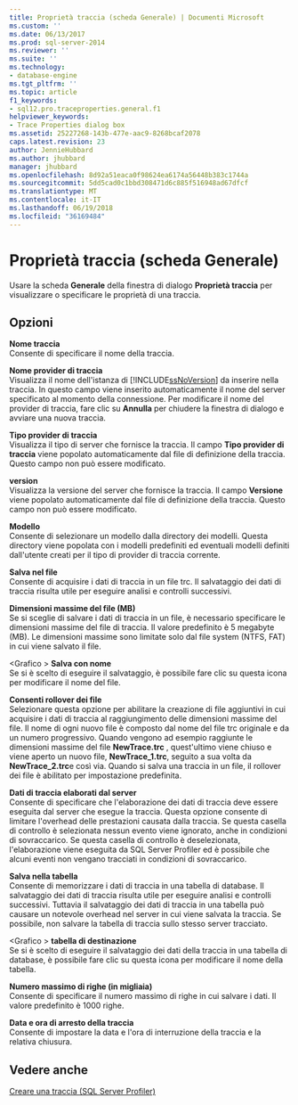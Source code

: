 ```yaml
---
title: Proprietà traccia (scheda Generale) | Documenti Microsoft
ms.custom: ''
ms.date: 06/13/2017
ms.prod: sql-server-2014
ms.reviewer: ''
ms.suite: ''
ms.technology:
- database-engine
ms.tgt_pltfrm: ''
ms.topic: article
f1_keywords:
- sql12.pro.traceproperties.general.f1
helpviewer_keywords:
- Trace Properties dialog box
ms.assetid: 25227268-143b-477e-aac9-8268bcaf2078
caps.latest.revision: 23
author: JennieHubbard
ms.author: jhubbard
manager: jhubbard
ms.openlocfilehash: 8d92a51eaca0f98624ea6174a56448b383c1744a
ms.sourcegitcommit: 5dd5cad0c1bbd308471d6c885f516948ad67dfcf
ms.translationtype: MT
ms.contentlocale: it-IT
ms.lasthandoff: 06/19/2018
ms.locfileid: "36169484"
---
```

# <a name="trace-properties-general-tab"></a>Proprietà traccia (scheda Generale)
  Usare la scheda **Generale** della finestra di dialogo **Proprietà traccia** per visualizzare o specificare le proprietà di una traccia.  
  
## <a name="options"></a>Opzioni  
 **Nome traccia**  
 Consente di specificare il nome della traccia.  
  
 **Nome provider di traccia**  
 Visualizza il nome dell'istanza di [!INCLUDE[ssNoVersion](../includes/ssnoversion-md.md)] da inserire nella traccia. In questo campo viene inserito automaticamente il nome del server specificato al momento della connessione. Per modificare il nome del provider di traccia, fare clic su **Annulla** per chiudere la finestra di dialogo e avviare una nuova traccia.  
  
 **Tipo provider di traccia**  
 Visualizza il tipo di server che fornisce la traccia. Il campo **Tipo provider di traccia** viene popolato automaticamente dal file di definizione della traccia. Questo campo non può essere modificato.  
  
 **version**  
 Visualizza la versione del server che fornisce la traccia. Il campo **Versione** viene popolato automaticamente dal file di definizione della traccia. Questo campo non può essere modificato.  
  
 **Modello**  
 Consente di selezionare un modello dalla directory dei modelli. Questa directory viene popolata con i modelli predefiniti ed eventuali modelli definiti dall'utente creati per il tipo di provider di traccia corrente.  
  
 **Salva nel file**  
 Consente di acquisire i dati di traccia in un file trc. Il salvataggio dei dati di traccia risulta utile per eseguire analisi e controlli successivi.  
  
 **Dimensioni massime del file (MB)**  
 Se si sceglie di salvare i dati di traccia in un file, è necessario specificare le dimensioni massime del file di traccia. Il valore predefinito è 5 megabyte (MB). Le dimensioni massime sono limitate solo dal file system (NTFS, FAT) in cui viene salvato il file.  
  
 \<Grafico > **Salva con nome**  
 Se si è scelto di eseguire il salvataggio, è possibile fare clic su questa icona per modificare il nome del file.  
  
 **Consenti rollover dei file**  
 Selezionare questa opzione per abilitare la creazione di file aggiuntivi in cui acquisire i dati di traccia al raggiungimento delle dimensioni massime del file. Il nome di ogni nuovo file è composto dal nome del file trc originale e da un numero progressivo. Quando vengono ad esempio raggiunte le dimensioni massime del file **NewTrace.trc** , quest'ultimo viene chiuso e viene aperto un nuovo file, **NewTrace_1.trc**, seguito a sua volta da **NewTrace_2.trc**e così via. Quando si salva una traccia in un file, il rollover dei file è abilitato per impostazione predefinita.  
  
 **Dati di traccia elaborati dal server**  
 Consente di specificare che l'elaborazione dei dati di traccia deve essere eseguita dal server che esegue la traccia. Questa opzione consente di limitare l'overhead delle prestazioni causata dalla traccia. Se questa casella di controllo è selezionata nessun evento viene ignorato, anche in condizioni di sovraccarico. Se questa casella di controllo è deselezionata, l'elaborazione viene eseguita da SQL Server Profiler ed è possibile che alcuni eventi non vengano tracciati in condizioni di sovraccarico.  
  
 **Salva nella tabella**  
 Consente di memorizzare i dati di traccia in una tabella di database. Il salvataggio dei dati di traccia risulta utile per eseguire analisi e controlli successivi. Tuttavia il salvataggio dei dati di traccia in una tabella può causare un notevole overhead nel server in cui viene salvata la traccia. Se possibile, non salvare la tabella di traccia sullo stesso server tracciato.  
  
 \<Grafico > **tabella di destinazione**  
 Se si è scelto di eseguire il salvataggio dei dati della traccia in una tabella di database, è possibile fare clic su questa icona per modificare il nome della tabella.  
  
 **Numero massimo di righe (in migliaia)**  
 Consente di specificare il numero massimo di righe in cui salvare i dati. Il valore predefinito è 1000 righe.  
  
 **Data e ora di arresto della traccia**  
 Consente di impostare la data e l'ora di interruzione della traccia e la relativa chiusura.  
  
## <a name="see-also"></a>Vedere anche  
 [Creare una traccia &#40;SQL Server Profiler&#41;](../tools/sql-server-profiler/create-a-trace-sql-server-profiler.md)  
  
  